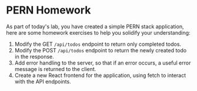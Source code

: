 # PERN Homework

As part of today's lab, you have created a simple PERN stack application, here are some homework exercises to help you solidify your understanding:

1. Modify the GET `/api/todos` endpoint to return only completed todos.
1. Modify the POST `/api/todos` endpoint to return the newly created todo in the response.
1. Add error handling to the server, so that if an error occurs, a useful error message is returned to the client.
1. Create a new React frontend for the application, using fetch to interact with the API endpoints.

